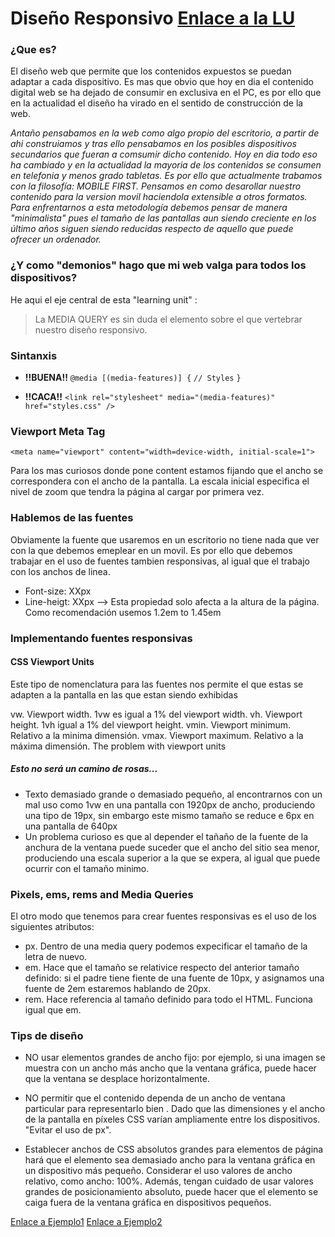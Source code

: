 # Diseño Responsivo [Enlace a la LU](http://learn.ironhack.com/#/learning_unit/2596)


### ¿Que es? 

El diseño web que permite que los contenidos expuestos se puedan adaptar a cada dispositivo.
Es mas que obvio que hoy en dia el contenido digital web se ha dejado de consumir en exclusiva en el PC,
es por ello que en la actualidad el diseño ha virado en el sentido de construcción de la web.

_Antaño pensabamos en la web como algo propio del escritorio, a partir de ahi construiamos y tras ello pensabamos_
_en los posibles dispositivos secundarios que fueran a comsumir dicho contenido. Hoy en dia todo eso ha cambiado y_
_en la actualidad la mayoria de los contenidos se consumen en telefonia y menos grado tabletas. Es por ello que actualmente_
_trabamos con la filosofía: MOBILE FIRST. Pensamos en como desarollar nuestro contenido para la version movil haciendola_
_extensible a otros formatos. Para enfrentarnos a esta metodología debemos pensar de manera "minimalista" pues el tamaño de_ 
_las pantallas aun siendo creciente en los último años siguen siendo reducidas respecto de aquello que puede ofrecer un ordenador._

### ¿Y como "demonios" hago que mi web valga para todos los dispositivos?

He aqui el eje central de esta "learning unit" :
> La MEDIA QUERY es sin duda el elemento sobre el que vertebrar nuestro diseño responsivo.

### Sintanxis

- **!!BUENA!!**
    `@media [(media-features)] {`
       `// Styles`
    `}`
    
- **!!CACA!!**
`<link rel="stylesheet" media="(media-features)" href="styles.css" />`


### Viewport Meta Tag

`<meta name="viewport" content="width=device-width, initial-scale=1">`

Para los mas curiosos donde pone content estamos fijando que el ancho se correspondera con el ancho de la pantalla.
La escala inicial especifica el nivel de zoom que tendra la página al cargar por primera vez.

### Hablemos de las fuentes

Obviamente la fuente que usaremos en un escritorio no tiene nada que ver con la que debemos emeplear en un movil. Es por ello
que debemos trabajar en el uso de fuentes tambien responsivas, al igual que el trabajo con los anchos de linea.

- Font-size: XXpx
- Line-heigt: XXpx --> Esta propiedad solo afecta a la altura de la página. Como recomendación usemos 1.2em to 1.45em

### Implementando fuentes responsivas

#### CSS Viewport Units
Este tipo de nomenclatura para las fuentes nos permite el que estas se adapten a la pantalla en las que estan siendo exhibidas

vw. Viewport width. 1vw es igual a 1% del viewport width.
vh. Viewport height. 1vh igual a 1% del viewport height.
vmin. Viewport minimum. Relativo a la minima dimensión.
vmax. Viewport maximum. Relativo a la máxima dimensión.
The problem with viewport units


##### Esto no será un camino de rosas...

- Texto demasiado grande o demasiado pequeño, al encontrarnos con un mal uso como 1vw en una pantalla con 1920px de ancho, produciendo una tipo de 19px, sin embargo este mismo tamaño se reduce e 6px en una pantalla de 640px
- Un problema curioso es que al depender el tañaño de la fuente de la anchura de la ventana puede suceder que el ancho del sitio sea menor, produciendo una escala superior a la que se expera, al igual que puede ocurrir con el tamaño minimo.


### Pixels, ems, rems and Media Queries

El otro modo que tenemos para crear fuentes responsivas es el uso de los siguientes atributos:

- px. Dentro de una media query podemos expecificar el tamaño de la letra de nuevo.
- em. Hace que el tamaño se relativice respecto del anterior tamaño definido: si el padre tiene fiente de una fuente
      de 10px, y asignamos una fuente de 2em estaremos hablando de 20px.
- rem. Hace referencia al tamaño definido para todo el HTML. Funciona igual que em.

### Tips de diseño

- NO usar elementos grandes de ancho fijo: por ejemplo, si una imagen se muestra con un ancho más ancho que la ventana gráfica, puede hacer que la ventana se desplace horizontalmente.

- NO permitir que el contenido dependa de un ancho de ventana particular para representarlo bien . Dado que las dimensiones y el ancho de la pantalla en píxeles CSS varían ampliamente entre los dispositivos. "Evitar el uso de px".

- Establecer anchos de CSS absolutos grandes para elementos de página hará que el elemento sea demasiado ancho para la ventana gráfica en un dispositivo más pequeño. Considerar el uso valores de ancho relativo, como ancho: 100%. Además, tengan cuidado de usar valores grandes de posicionamiento absoluto, puede hacer que el elemento se caiga fuera de la ventana gráfica en dispositivos pequeños.


[Enlace a Ejemplo1](https://victoririx.github.io/CSS-Media/mediasimple)
[Enlace a Ejemplo2](https://victoririx.github.io/CSS-Media/mediadoble)